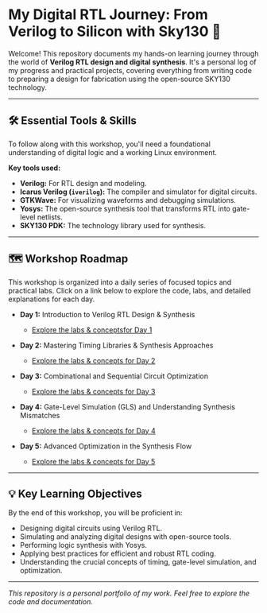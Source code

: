 # My Digital RTL Journey: From Verilog to Silicon with Sky130 🚀

Welcome! This repository documents my hands-on learning journey through the world of **Verilog RTL design and digital synthesis**. It's a personal log of my progress and practical projects, covering everything from writing code to preparing a design for fabrication using the open-source SKY130 technology.

---

## 🛠️ Essential Tools & Skills

To follow along with this workshop, you'll need a foundational understanding of digital logic and a working Linux environment.

**Key tools used:**

* **Verilog:** For RTL design and modeling.
* **Icarus Verilog (`iverilog`):** The compiler and simulator for digital circuits.
* **GTKWave:** For visualizing waveforms and debugging simulations.
* **Yosys:** The open-source synthesis tool that transforms RTL into gate-level netlists.
* **SKY130 PDK:** The technology library used for synthesis.

---

## 🗺️ Workshop Roadmap

This workshop is organized into a daily series of focused topics and practical labs. Click on a link below to explore the code, labs, and detailed explanations for each day.

* **Day 1:** Introduction to Verilog RTL Design & Synthesis
    * [Explore the labs & conceptsfor Day 1](Day_1/README.md)

* **Day 2:** Mastering Timing Libraries & Synthesis Approaches
    * [Explore the labs & concepts for Day 2](Day_2/README.md)

* **Day 3:** Combinational and Sequential Circuit Optimization
    * [Explore the labs & concepts for Day 3](Day_3/README.md)

* **Day 4:** Gate-Level Simulation (GLS) and Understanding Synthesis Mismatches
    * [Explore the labs & concepts for Day 4](Day_4/README.md)

* **Day 5:** Advanced Optimization in the Synthesis Flow
    * [Explore the labs & concepts for Day 5](Day_5/README.md)

---

## 💡 Key Learning Objectives

By the end of this workshop, you will be proficient in:

* Designing digital circuits using Verilog RTL.
* Simulating and analyzing digital designs with open-source tools.
* Performing logic synthesis with Yosys.
* Applying best practices for efficient and robust RTL coding.
* Understanding the crucial concepts of timing, gate-level simulation, and optimization.

---

_This repository is a personal portfolio of my work. Feel free to explore the code and documentation._
